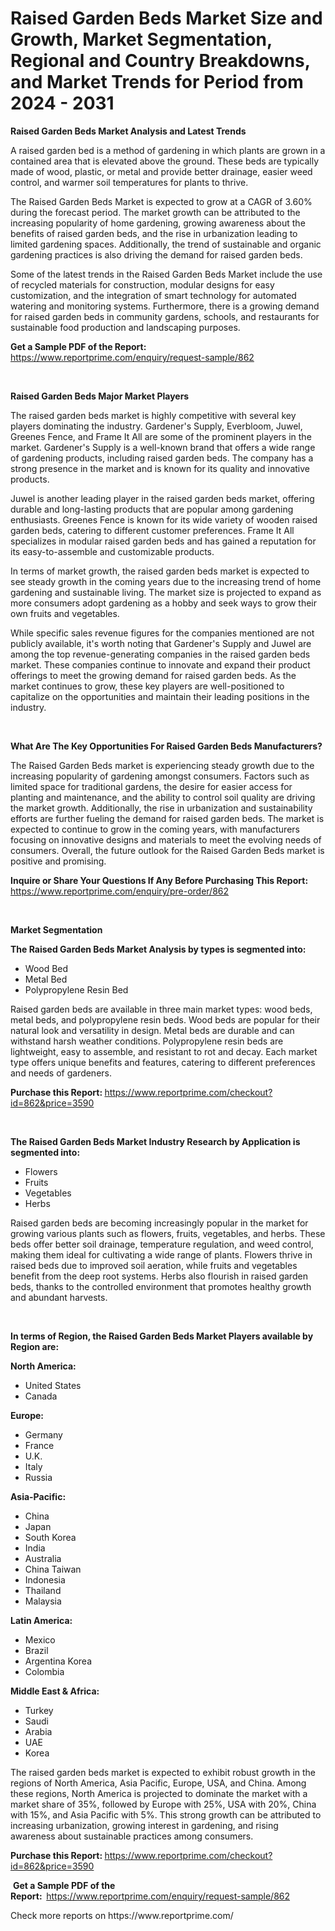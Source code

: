 <p><h1>Raised Garden Beds Market Size and Growth, Market Segmentation, Regional and Country Breakdowns, and Market Trends for Period from 2024 -  2031</h1></p><p><strong>Raised Garden Beds Market Analysis and Latest Trends</strong></p>
<p><p>A raised garden bed is a method of gardening in which plants are grown in a contained area that is elevated above the ground. These beds are typically made of wood, plastic, or metal and provide better drainage, easier weed control, and warmer soil temperatures for plants to thrive.</p><p>The Raised Garden Beds Market is expected to grow at a CAGR of 3.60% during the forecast period. The market growth can be attributed to the increasing popularity of home gardening, growing awareness about the benefits of raised garden beds, and the rise in urbanization leading to limited gardening spaces. Additionally, the trend of sustainable and organic gardening practices is also driving the demand for raised garden beds.</p><p>Some of the latest trends in the Raised Garden Beds Market include the use of recycled materials for construction, modular designs for easy customization, and the integration of smart technology for automated watering and monitoring systems. Furthermore, there is a growing demand for raised garden beds in community gardens, schools, and restaurants for sustainable food production and landscaping purposes.</p></p>
<p><strong>Get a Sample PDF of the Report:&nbsp;</strong> <a href="https://www.reportprime.com/enquiry/request-sample/862">https://www.reportprime.com/enquiry/request-sample/862</a></p>
<p>&nbsp;</p>
<p><strong>Raised Garden Beds Major Market Players</strong></p>
<p><p>The raised garden beds market is highly competitive with several key players dominating the industry. Gardener's Supply, Everbloom, Juwel, Greenes Fence, and Frame It All are some of the prominent players in the market. Gardener's Supply is a well-known brand that offers a wide range of gardening products, including raised garden beds. The company has a strong presence in the market and is known for its quality and innovative products.</p><p>Juwel is another leading player in the raised garden beds market, offering durable and long-lasting products that are popular among gardening enthusiasts. Greenes Fence is known for its wide variety of wooden raised garden beds, catering to different customer preferences. Frame It All specializes in modular raised garden beds and has gained a reputation for its easy-to-assemble and customizable products.</p><p>In terms of market growth, the raised garden beds market is expected to see steady growth in the coming years due to the increasing trend of home gardening and sustainable living. The market size is projected to expand as more consumers adopt gardening as a hobby and seek ways to grow their own fruits and vegetables.</p><p>While specific sales revenue figures for the companies mentioned are not publicly available, it's worth noting that Gardener's Supply and Juwel are among the top revenue-generating companies in the raised garden beds market. These companies continue to innovate and expand their product offerings to meet the growing demand for raised garden beds. As the market continues to grow, these key players are well-positioned to capitalize on the opportunities and maintain their leading positions in the industry.</p></p>
<p>&nbsp;</p>
<p><strong>What Are The Key Opportunities For Raised Garden Beds Manufacturers?</strong></p>
<p><p>The Raised Garden Beds market is experiencing steady growth due to the increasing popularity of gardening amongst consumers. Factors such as limited space for traditional gardens, the desire for easier access for planting and maintenance, and the ability to control soil quality are driving the market growth. Additionally, the rise in urbanization and sustainability efforts are further fueling the demand for raised garden beds. The market is expected to continue to grow in the coming years, with manufacturers focusing on innovative designs and materials to meet the evolving needs of consumers. Overall, the future outlook for the Raised Garden Beds market is positive and promising.</p></p>
<p><strong>Inquire or Share Your Questions If Any Before Purchasing This Report:</strong> <a href="https://www.reportprime.com/enquiry/pre-order/862">https://www.reportprime.com/enquiry/pre-order/862</a></p>
<p>&nbsp;</p>
<p><strong>Market Segmentation</strong></p>
<p><strong>The Raised Garden Beds Market Analysis by types is segmented into:</strong></p>
<p><ul><li>Wood Bed</li><li>Metal Bed</li><li>Polypropylene Resin Bed</li></ul></p>
<p><p>Raised garden beds are available in three main market types: wood beds, metal beds, and polypropylene resin beds. Wood beds are popular for their natural look and versatility in design. Metal beds are durable and can withstand harsh weather conditions. Polypropylene resin beds are lightweight, easy to assemble, and resistant to rot and decay. Each market type offers unique benefits and features, catering to different preferences and needs of gardeners.</p></p>
<p><strong>Purchase this Report:&nbsp;</strong><a href="https://www.reportprime.com/checkout?id=862&price=3590">https://www.reportprime.com/checkout?id=862&price=3590</a></p>
<p>&nbsp;</p>
<p><strong>The Raised Garden Beds Market Industry Research by Application is segmented into:</strong></p>
<p><ul><li>Flowers</li><li>Fruits</li><li>Vegetables</li><li>Herbs</li></ul></p>
<p><p>Raised garden beds are becoming increasingly popular in the market for growing various plants such as flowers, fruits, vegetables, and herbs. These beds offer better soil drainage, temperature regulation, and weed control, making them ideal for cultivating a wide range of plants. Flowers thrive in raised beds due to improved soil aeration, while fruits and vegetables benefit from the deep root systems. Herbs also flourish in raised garden beds, thanks to the controlled environment that promotes healthy growth and abundant harvests.</p></p>
<p>&nbsp;</p>
<p><strong>In terms of Region, the Raised Garden Beds Market Players available by Region are:</strong></p>
<p>
    <p> <strong> North America: </strong>
        <ul>
            <li>United States</li>
            <li>Canada</li>
        </ul>
        </p> 
    <p> <strong> Europe: </strong>
        <ul>
            <li>Germany</li>
            <li>France</li>
            <li>U.K.</li>
            <li>Italy</li>
            <li>Russia</li>
        </ul>
        </p> 
    <p> <strong> Asia-Pacific: </strong>
        <ul>
            <li>China</li>
            <li>Japan</li>
            <li>South Korea</li>
            <li>India</li>
            <li>Australia</li>
            <li>China Taiwan</li>
            <li>Indonesia</li>
            <li>Thailand</li>
            <li>Malaysia</li>
        </ul>
        </p> 
    <p> <strong> Latin America: </strong>
        <ul>
            <li>Mexico</li>
            <li>Brazil</li>
            <li>Argentina Korea</li>
            <li>Colombia</li>
        </ul>
        </p> 
    <p> <strong> Middle East & Africa: </strong>
        <ul>
            <li>Turkey</li>
            <li>Saudi</li>
            <li>Arabia</li>
            <li>UAE</li>
            <li>Korea</li>
        </ul>
    </p>
    </p>
<p><p>The raised garden beds market is expected to exhibit robust growth in the regions of North America, Asia Pacific, Europe, USA, and China. Among these regions, North America is projected to dominate the market with a market share of 35%, followed by Europe with 25%, USA with 20%, China with 15%, and Asia Pacific with 5%. This strong growth can be attributed to increasing urbanization, growing interest in gardening, and rising awareness about sustainable practices among consumers.</p></p>
<p><strong>Purchase this Report: </strong><a href="https://www.reportprime.com/checkout?id=862&price=3590">https://www.reportprime.com/checkout?id=862&price=3590</a></p>
<p>&nbsp;<strong>Get a Sample PDF of the Report:&nbsp;&nbsp;</strong><a href="https://www.reportprime.com/enquiry/request-sample/862">https://www.reportprime.com/enquiry/request-sample/862</a></p>
<p><strong></strong></p>
<p>Check more reports on https://www.reportprime.com/</p>